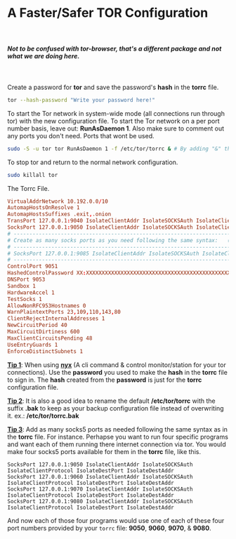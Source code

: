 <!-- markdownlint-disable -->
<h1>A Faster/Safer TOR Configuration</h1><br>

  <h5>Not to be confused with tor-browser, that's a different package and not what we are doing here.</h5><br>

 Create a password for **tor** and save the password's **hash** in the **torrc** file.

  ```bash
  tor --hash-password "Write your password here!"
  ```

 To start the Tor network in system-wide mode (all connections run through tor) with the new configuration file.
 To start the Tor network on a per port number basis, leave out: **RunAsDaemon 1**.
 Also make sure to comment out any ports you don't need. Ports that wont be used.

  ```bash
  sudo -S -u tor tor RunAsDaemon 1 -f /etc/tor/torrc & # By adding "&" this will run in the background.
  ```

 To stop tor and return to the normal network configuration.

  ```bash
  sudo killall tor
  ```

 The Torrc File.

  ```conf
  VirtualAddrNetwork 10.192.0.0/10
  AutomapHostsOnResolve 1
  AutomapHostsSuffixes .exit,.onion
  TransPort 127.0.0.1:9040 IsolateClientAddr IsolateSOCKSAuth IsolateClientProtocol IsolateDestPort IsolateDestAddr
  SocksPort 127.0.0.1:9050 IsolateClientAddr IsolateSOCKSAuth IsolateClientProtocol IsolateDestPort IsolateDestAddr
  # ------------------------------------------------------------------------------------------------------------------
  # Create as many socks ports as you need following the same syntax:   (Example following port 9050 above)
  # ------------------------------------------------------------------------------------------------------------------
  # SocksPort 127.0.0.1:9085 IsolateClientAddr IsolateSOCKSAuth IsolateClientProtocol IsolateDestPort IsolateDestAddr
  # ------------------------------------------------------------------------------------------------------------------
  ControlPort 9051
  HashedControlPassword XX:XXXXXXXXXXXXXXXXXXXXXXXXXXXXXXXXXXXXXXXXXXXXXXXXXXXXXXXXXXXXXXX
  DNSPort 9053
  Sandbox 1
  HardwareAccel 1
  TestSocks 1
  AllowNonRFC953Hostnames 0
  WarnPlaintextPorts 23,109,110,143,80
  ClientRejectInternalAddresses 1
  NewCircuitPeriod 40
  MaxCircuitDirtiness 600
  MaxClientCircuitsPending 48
  UseEntryGuards 1
  EnforceDistinctSubnets 1
  ```

  <u><b>**Tip 1**</b></u>: When using <b><u>nyx</b></u> (A cli command & control monitor/station for your tor connections).
  Use the <b>password</b> you used to make the <b>hash</b> in the <b>torrc</b> file to sign in.
  The <b>hash</b> created from the <b>password</b> is just for the <b>torrc</b> configuration file.<br>

  <u><b>**Tip 2**</b></u>: It is also a good idea to rename the default <b>/etc/tor/torrc</b> with the suffix <b>.bak</b> to keep as your backup configuration file instead of overwriting it. ex.: <b>/etc/tor/torrc.bak</b>

  <u><b>**Tip 3**</b></u>: Add as many socks5 ports as needed following the same syntax as in the <b>torrc</b> file.
  For instance. Perhapse you want to run four specific programs and want each of them running there internet connection via tor.
  You would make four socks5 ports available for them in the <b>torrc</b> file, like this.<br>

  ```
  SocksPort 127.0.0.1:9050 IsolateClientAddr IsolateSOCKSAuth IsolateClientProtocol IsolateDestPort IsolateDestAddr
  SocksPort 127.0.0.1:9060 IsolateClientAddr IsolateSOCKSAuth IsolateClientProtocol IsolateDestPort IsolateDestAddr
  SocksPort 127.0.0.1:9070 IsolateClientAddr IsolateSOCKSAuth IsolateClientProtocol IsolateDestPort IsolateDestAddr
  SocksPort 127.0.0.1:9080 IsolateClientAddr IsolateSOCKSAuth IsolateClientProtocol IsolateDestPort IsolateDestAddr
  ```

 And now each of those four programs would use one of each of these four port numbers provided by your `torrc` file: **9050**, **9060**, **9070**, & **9080**.

